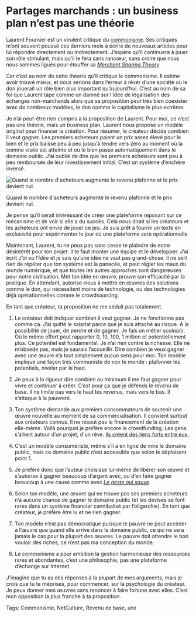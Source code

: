 # Partages marchands : un business plan n’est pas une théorie

Laurent Fournier est un virulent critique du [commonisme](http://blog.tcrouzet.com/2013/11/26/amis-commonistes/). Ses critiques m’ont souvent poussé ces derniers mois à écrire de nouveaux articles pour lui répondre directement ou indirectement. J’espère qu’il continuera à jouer son rôle stimulant, mais qu’il le fera sans rancœur, sans croire que nous nous sommes ligués pour étouffer sa [*Merchant Sharing Theory*](http://hal.archives-ouvertes.fr/docs/00/90/83/14/PDF/mstheory.pdf).

Car c’est au nom de cette théorie qu’il critique le commonisme. Il estime avoir trouvé mieux, et nous serions dans l’erreur à rêver d’une société où le don jouerait un rôle bien plus important qu’aujourd’hui. C’est au nom de sa foi que Laurent tape comme un damné sur l'idée de légalisation des échanges non-marchands alors que sa proposition peut très bien coexister avec de nombreux modèles, le don comme le capitalisme le plus extrême.

Je n’ai peut-être rien compris à la proposition de Laurent. Pour moi, ce n’est pas une théorie, mais un business plan. Laurent nous propose un modèle original pour financer la création. Pour résumer, le créateur décide combien il veut gagner. Les premiers acheteurs paient un prix assez élevé pour le bien et le prix baisse peu à peu jusqu’à tendre vers zéro au moment où la somme visée est atteinte et où le bien passe automatiquement dans le domaine public. J’ai oublié de dire que les premiers acheteurs sont peu à peu remboursés de leur investissement initial. C’est un système d’enchère inversé.

![Quand le nombre d'acheteurs augmente le revenu plafonne et le prix devient nul.](http://blog.tcrouzet.comhttps://tcrouzet.com/images_tc/2014/04/fournier.png)

Quand le nombre d'acheteurs augmente le revenu plafonne et le prix devient nul.

Je pense qu’il serait intéressant de créer une plateforme reposant sur ce mécanisme et de voir si elle a du succès. Cela nous dirait si les créateurs et les acheteurs ont envie de jouer ce jeu. Je suis prêt à fournir un texte en exclusivité pour expérimenter le jour où une plateforme sera opérationnelle.

Maintenant, Laurent, tu ne peux pas sans cesse te plaindre de notre désintérêt pour ton projet. Il te faut monter une équipe et le développer. J’ai écrit *J’ai eu l’idée* et je sais qu’une idée ne vaut pas grand-chose. Il ne sert rien de répéter que ton système est la panacée, et peut régler les maux du monde numérique, et que toutes les autres approches sont dangereuses pour notre civilisation. Met ton idée en œuvre, prouve son efficacité par la pratique. En attendant, autorise-nous à mettre en œuvres des solutions comme le don, qui nécessitent moins de technologie, ou des technologies déjà opérationnelles comme le crowdsourcing.

En tant que créateur, ta proposition ne me séduit pas totalement.

1. Le créateur doit indiquer combien il veut gagner. Je ne fonctionne pas comme ça. J’ai quitté le salariat parce que je suis attaché au risque. À la possibilité de jouer, de perdre et de gagner. Je fais un métier *scalable*. Où le même effort peut rapporter 0, 10, 100, 1 million et potentiellement plus. Ce potentiel est fondamental. Je n’ai rien contre la richesse. Elle ne m’obsède pas, mais je saurais l’accueillir. Dire combien je veux gagner avec une œuvre n’a tout simplement aucun sens pour moi. Ton modèle implique une façon très communiste de voir le monde : plafonner les potentiels, niveler par le haut.

2. Je peux à la rigueur dire combien au minimum il me faut gagner pour vivre et continuer à créer. C’est pour ça que je défends le revenu de base. Il ne limite pas vers le haut les revenus, mais vers le bas. Il s’attaque à la pauvreté.

3. Ton système demande aux premiers consommateurs de soutenir une œuvre nouvelle au moment de sa commercialisation. Il convient surtout aux créateurs connus. Il ne résout pas le financement de la création elle-même. Voilà pourquoi je préfère encore le crowdfunding. Les gens s’allient autour d’un projet, d'un rêve. [Ils créent des liens forts entre eux.](http://blog.tcrouzet.com/2014/03/19/le-don-libere-et-rejouit/)

4. C’est un modèle consumériste, même s’il a en ligne de mire le domaine public, mais ce domaine public n’est accessible que selon le déplaisant point 1.

5. Je préfère donc que l’auteur choisisse lui-même de libérer son œuvre et s’autorise à gagner beaucoup d’argent avec, ou d’en faire gagner beaucoup à une cause comme avec [*Le geste qui sauve*](http://blog.tcrouzet.com/le-geste-qui-sauve/).

6. Selon ton modèle, une œuvre qui ne trouve pas ses premiers acheteurs n’a aucune chance de gagner le domaine public (et les devises se font rares dans un système financier cannibalisé par l’oligarchie). En tant que créateur, je préfère être lu et ne rien gagner.

7. Ton modèle n’est pas démocratique puisque le pauvre ne peut accéder à l’œuvre que quand elle arrive dans le domaine public, ce qui ne sera jamais le cas pour la plupart des œuvres. Le pauvre doit attendre le bon vouloir des riches, ce n’est pas ma conception du monde.

8. Le commonisme a pour ambition la gestion harmonieuse des ressources rares et abondantes, c’est une philosophie, pas une plateforme d’échange sur Internet.

J’imagine que tu as des réponses à la plupart de mes arguments, mais je crois que tu te méprises, pour commencer, sur la psychologie du créateur. Je peux donner mes œuvres sans renoncer à faire fortune avec elles. C’est mon opposition la plus franche à ta proposition.

Tags: Commonisme, NetCulture, Revenu de base, une
